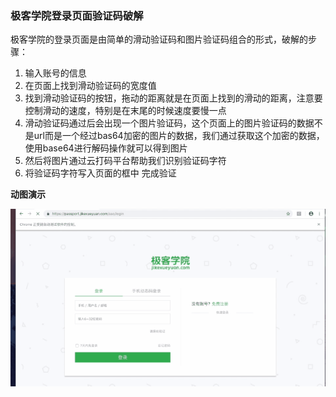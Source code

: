 ### 极客学院登录页面验证码破解
极客学院的登录页面是由简单的滑动验证码和图片验证码组合的形式，破解的步骤：
1. 输入账号的信息
2. 在页面上找到滑动验证码的宽度值
3. 找到滑动验证码的按钮，拖动的距离就是在页面上找到的滑动的距离，注意要控制滑动的速度，特别是在末尾的时候速度要慢一点
4. 滑动验证码通过后会出现一个图片验证码，这个页面上的图片验证码的数据不是url而是一个经过bas64加密的图片的数据，我们通过获取这个加密的数据，使用base64进行解码操作就可以得到图片
5. 然后将图片通过云打码平台帮助我们识别验证码字符
6. 将验证码字符写入页面的框中  完成验证

**动图演示**

![jike_login](./jike_login.gif)
